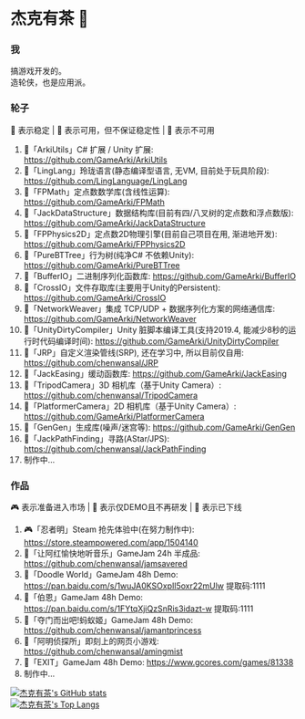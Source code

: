 # 杰克有茶 👋

### 我
搞游戏开发的。  
造轮侠，也是应用派。


### 轮子
🎉 表示稳定 | 🔨 表示可用，但不保证稳定性 | 🧶 表示不可用  
1. 🎉「ArkiUtils」C# 扩展 / Unity 扩展: https://github.com/GameArki/ArkiUtils  
2. 🧶「LingLang」玲珑语言(静态编译型语言, 无VM, 目前处于玩具阶段): https://github.com/LingLanguage/LingLang
3. 🎉「FPMath」定点数数学库(含线性运算): https://github.com/GameArki/FPMath  
4. 🔨「JackDataStructure」数据结构库(目前有四/八叉树的定点数和浮点数版): https://github.com/GameArki/JackDataStructure  
5. 🔨「FPPhysics2D」定点数2D物理引擎(目前自己项目在用, 渐进地开发): https://github.com/GameArki/FPPhysics2D  
6. 🔨「PureBTTree」行为树(纯净C# 不依赖Unity): https://github.com/GameArki/PureBTTree  
7. 🎉「BufferIO」二进制序列化函数库: https://github.com/GameArki/BufferIO  
8. 🎉「CrossIO」文件存取库(主要用于Unity的Persistent): https://github.com/GameArki/CrossIO  
9. 🔨「NetworkWeaver」集成 TCP/UDP + 数据序列化方案的网络通信库: https://github.com/GameArki/NetworkWeaver  
10. 🔨「UnityDirtyCompiler」Unity 脏脚本编译工具(支持2019.4, 能减少8秒的运行时代码编译时间): https://github.com/GameArki/UnityDirtyCompiler  
11. 🧶「JRP」自定义渲染管线(SRP), 还在学习中, 所以目前仅自用: https://github.com/chenwansal/JRP  
12. 🎉「JackEasing」缓动函数库: https://github.com/GameArki/JackEasing  
13. 🎉「TripodCamera」3D 相机库（基于Unity Camera）: https://github.com/chenwansal/TripodCamera  
14. 🔨「PlatformerCamera」2D 相机库（基于Unity Camera）: https://github.com/GameArki/PlatformerCamera  
15. 🧶「GenGen」生成库(噪声/迷宫等): https://github.com/GameArki/GenGen  
16. 🧶「JackPathFinding」寻路(AStar/JPS): https://github.com/chenwansal/JackPathFinding  
17. 制作中...   

### 作品
🎮 表示准备进入市场 | 🎃 表示仅DEMO且不再研发 | 🤿 表示已下线
1. 🎮「忍者明」Steam 抢先体验中(在努力制作中): https://store.steampowered.com/app/1504140  
2. 🎃「让阿红愉快地听音乐」GameJam 24h 半成品: https://github.com/chenwansal/jamsavered  
3. 🎃「Doodle World」GameJam 48h Demo: https://pan.baidu.com/s/1wuJA0KSOxpIl5oxr22mUlw 提取码:1111  
4. 🎃「伯恩」GameJam 48h Demo: https://pan.baidu.com/s/1FYtqXjiQzSnRis3idazt-w 提取码:1111
5. 🎃「夺门而出吧!蚂蚁姬」GameJam 48h Demo: https://github.com/chenwansal/jamantprincess  
6. 🤿「阿明侦探所」即刻上的网页小游戏: https://github.com/chenwansal/amingmist  
7. 🎃「EXIT」GameJam 48h Demo: https://www.gcores.com/games/81338  
8. 制作中...  

[![杰克有茶's GitHub stats](https://github-readme-stats.vercel.app/api?username=jackutea)](https://github.com/anuraghazra/github-readme-stats)  
[![杰克有茶's Top Langs](https://github-readme-stats.vercel.app/api/top-langs/?username=jackutea&layout=compact)](https://github.com/anuraghazra/github-readme-stats)  
